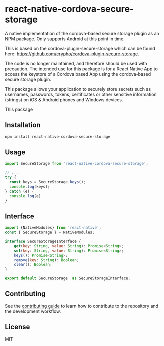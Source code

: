 # react-native-cordova-secure-storage

A native implementation of the cordova-based secure storage plugin as an NPM package. Only supports Android at this point in time.

This is based on the cordova-plugin-secure-storage which can be found here: https://github.com/crypho/cordova-plugin-secure-storage. 

The code is no longer maintained, and therefore should be used with precaution. The intended use for this package is for a React Native App to access the keystore of a Cordova based App using the cordova-based secure storage plugin.

This package allows your application to securely store secrets such as usernames, passwords, tokens, certificates or other sensitive information (strings) on iOS & Android phones and Windows devices.

This package 

## Installation

```sh
npm install react-native-cordova-secure-storage
```

## Usage

```js
import SecureStorage from 'react-native-cordova-secure-storage';

// ...
try {
  const keys = SecureStorage.keys();
  console.log(keys);
} catch (e) {
  console.log(e)
}
```

## Interface

```js
import {NativeModules} from 'react-native';
const { SecureStorage } = NativeModules; 

interface SecureStorageInterface {
    get(key: String, value: String): Promise<String>;
    set(key: String, value: String): Promise<String>;
    keys(): Promise<String>;
    remove(key: String): Boolean;
    clear(): Boolean;
}

export default SecureStorage  as SecureStorageInterface;
```

## Contributing

See the [contributing guide](CONTRIBUTING.md) to learn how to contribute to the repository and the development workflow.

## License

MIT
